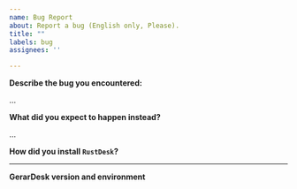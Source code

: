 ```yaml
---
name: Bug Report
about: Report a bug (English only, Please).
title: ""
labels: bug
assignees: ''

---
```


<!-- Hey there, thank you for creating an issue! -->

**Describe the bug you encountered:**

...

**What did you expect to happen instead?**

...


**How did you install `RustDesk`?**

<!-- GitHub release, build from source, Windows portable version, etc. -->

---

**GerarDesk version and environment**

<!--
In order to reproduce your issue, please add some information about the environment
in which you're running RustDesk.
-->
